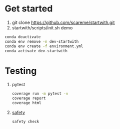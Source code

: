 # Get started
1. git clone https://github.com/scareme/startwith.git
2. startwith/scripts/init.sh demo

```bash
conda deactivate
conda env remove -n dev-startwith
conda env create -f environment.yml
conda activate dev-startwith
```

# Testing
1. pytest
    ```bash
    coverage run -m pytest -v
    coverage report
    coverage html
    ```
2. [safety](https://github.com/pyupio/safety)
    ```bash
    safety check
    ```



